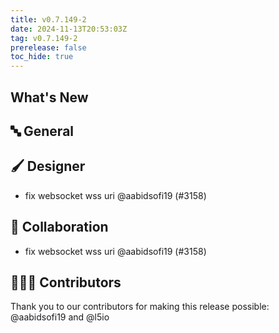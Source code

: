 ```yaml
---
title: v0.7.149-2
date: 2024-11-13T20:53:03Z
tag: v0.7.149-2
prerelease: false
toc_hide: true
---
```


## What's New
## 🔤 General
## 🖌️ Designer

- fix websocket wss uri @aabidsofi19 (#3158)

## 🤼 Collaboration

- fix websocket wss uri @aabidsofi19 (#3158)

## 👨🏽‍💻 Contributors

Thank you to our contributors for making this release possible:
@aabidsofi19 and @l5io
